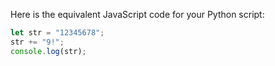 Here is the equivalent JavaScript code for your Python script:

```javascript
let str = "12345678";
str += "9!";
console.log(str);
```

